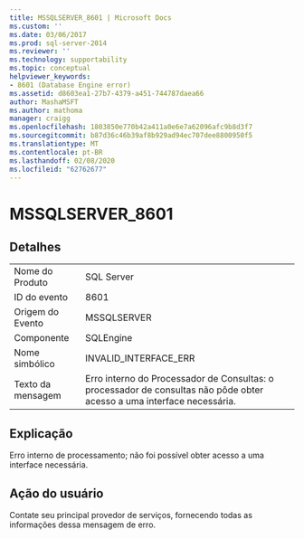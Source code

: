 ```yaml
---
title: MSSQLSERVER_8601 | Microsoft Docs
ms.custom: ''
ms.date: 03/06/2017
ms.prod: sql-server-2014
ms.reviewer: ''
ms.technology: supportability
ms.topic: conceptual
helpviewer_keywords:
- 8601 (Database Engine error)
ms.assetid: d8603ea1-27b7-4379-a451-744787daea66
author: MashaMSFT
ms.author: mathoma
manager: craigg
ms.openlocfilehash: 1803850e770b42a411a0e6e7a62096afc9b8d3f7
ms.sourcegitcommit: b87d36c46b39af8b929ad94ec707dee8800950f5
ms.translationtype: MT
ms.contentlocale: pt-BR
ms.lasthandoff: 02/08/2020
ms.locfileid: "62762677"
---
```

# <a name="mssqlserver_8601"></a>MSSQLSERVER_8601
    
## <a name="details"></a>Detalhes  
  
|||  
|-|-|  
|Nome do Produto|SQL Server|  
|ID do evento|8601|  
|Origem do Evento|MSSQLSERVER|  
|Componente|SQLEngine|  
|Nome simbólico|INVALID_INTERFACE_ERR|  
|Texto da mensagem|Erro interno do Processador de Consultas: o processador de consultas não pôde obter acesso a uma interface necessária.|  
  
## <a name="explanation"></a>Explicação  
 Erro interno de processamento; não foi possível obter acesso a uma interface necessária.  
  
## <a name="user-action"></a>Ação do usuário  
 Contate seu principal provedor de serviços, fornecendo todas as informações dessa mensagem de erro.  
  
  
